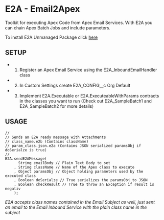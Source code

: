 # E2A - Email2Apex #

Toolkit for executing Apex Code from Apex Email Services. With E2A you can chain Apex Batch Jobs and include parameters.

To install E2A Unmanaged Package click [here](https://login.salesforce.com/packaging/installPackage.apexp?p0=04tU0000000QGcW)

## SETUP ##
* 1) Register an Apex Email Service using the E2A_InboundEmailHandler class
* 2) In Custom Settings create E2A_CONFIG__c Org Default
* 3) Implement E2A.Executable or E2A.ExecuteableWithParams contracts in the classes you want to run (Check out E2A_SampleBatch1 and E2A_SampleBatch2 for more details)


## USAGE ##

	//
	// Sends an E2A ready message with Attachments
	// class_name.e2b (Contains className)
	// param_class.json.e2a (Contains JSON serialized paramsObj if doSerialze is true)
	//
	E2A.sendE2AMessage(
		  String emailBody // Plain Text Body to set
		, String className // Name of the Apex class to execute
		, Object paramsObj // Object holding parameters used by the executed class
		, Boolean doSerialze // True serializes the paramsObj to JSON
		, Boolean checkResult // True to throw an Exception if result is negativ
		);


_E2A accepts class names contained in the Email Subject as well, just sent an email to the Email Inbound Service with the plain class name in the subject_
